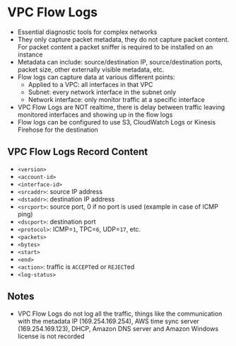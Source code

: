 # VPC Flow Logs

- Essential diagnostic tools for complex networks
- They only capture packet metadata, they do not capture packet content. For packet content a packet sniffer is required to be installed on an instance
- Metadata can include: source/destination IP, source/destination ports, packet size, other externally visible metadata, etc.
- Flow logs can capture data at various different points:
    - Applied to a VPC: all interfaces in that VPC
    - Subnet: every network interface in the subnet only
    - Network interface: only monitor traffic at a specific interface
- VPC Flow Logs are NOT realtime, there is delay between traffic leaving monitored interfaces and showing up in the flow logs
- Flow logs can be configured to use S3, CloudWatch Logs or Kinesis Firehose for the destination

## VPC Flow Logs Record Content

- `<version>`
- `<account-id>`
- `<interface-id>`
- `<srcaddr>`: source IP address
- `<dstaddr>`: destination IP address
- `<srcport>`: source port, 0 if no port is used (example in case of ICMP ping)
- `<dscport>`: destination port
- `<protocol>`: ICMP=`1`, TPC=`6`, UDP=`17`, etc.
- `<packets>`
- `<bytes>`
- `<start>`
- `<end>`
- `<action>`: traffic is `ACCEPT`ed or `REJECT`ed
- `<log-status>`

## Notes

- VPC Flow Logs do not log all the traffic, things like the communication with the metadata IP (169.254.169.254), AWS time sync server (169.254.169.123), DHCP, Amazon DNS server and Amazon Windows license is not recorded
